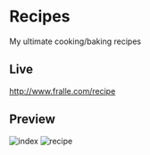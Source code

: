 # Recipes
My ultimate cooking/baking recipes

## Live
http://www.fralle.com/recipe

## Preview
![index](https://user-images.githubusercontent.com/6375613/150353120-746d1531-1f45-4a67-8a56-489a6060981e.png)
![recipe](https://user-images.githubusercontent.com/6375613/150353143-bb68ce55-c414-45d4-bed5-248778773f35.png)
